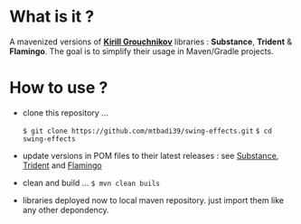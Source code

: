 # What is it ?
A mavenized versions of **[Kirill Grouchnikov](https://github.com/kirill-grouchnikov)** libraries : **Substance**, **Trident** & **Flamingo**. The goal is to simplify their usage in Maven/Gradle projects.
# How to use ?
* clone this repository ...

  `$ git clone https://github.com/mtbadi39/swing-effects.git`
  `$ cd swing-effects`
    
* update versions in POM files to their latest releases : see [Substance](https://github.com/kirill-grouchnikov/substance/releases), [Trident](https://github.com/kirill-grouchnikov/trident/releases) and [Flamingo](https://github.com/kirill-grouchnikov/flamingo/releases)
* clean and build ...
  `$ mvn clean buils`
* libraries deployed now to local maven repository. just import them like any other depondency.

